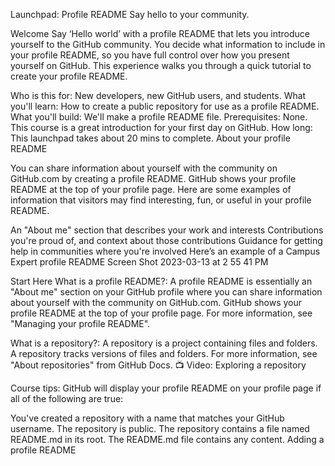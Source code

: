 Launchpad: Profile README
Say hello to your community.

Welcome
Say ‘Hello world’ with a profile README that lets you introduce yourself to the GitHub community. You decide what information to include in your profile README, so you have full control over how you present yourself on GitHub. This experience walks you through a quick tutorial to create your profile README.

Who is this for: New developers, new GitHub users, and students.
What you'll learn: How to create a public repository for use as a profile README.
What you'll build: We'll make a profile README file.
Prerequisites: None. This course is a great introduction for your first day on GitHub.
How long: This launchpad takes about 20 mins to complete.
About your profile README

You can share information about yourself with the community on GitHub.com by creating a profile README. GitHub shows your profile README at the top of your profile page. Here are some examples of information that visitors may find interesting, fun, or useful in your profile README.

An "About me" section that describes your work and interests
Contributions you're proud of, and context about those contributions
Guidance for getting help in communities where you're involved
Here’s an example of a Campus Expert profile README Screen Shot 2023-03-13 at 2 55 41 PM

Start Here
What is a profile README?: A profile README is essentially an "About me" section on your GitHub profile where you can share information about yourself with the community on GitHub.com. GitHub shows your profile README at the top of your profile page. For more information, see "Managing your profile README".

What is a repository?: A repository is a project containing files and folders. A repository tracks versions of files and folders. For more information, see "About repositories" from GitHub Docs.
📺 Video: Exploring a repository

Course tips: GitHub will display your profile README on your profile page if all of the following are true:

You've created a repository with a name that matches your GitHub username.
The repository is public.
The repository contains a file named README.md in its root.
The README.md file contains any content.
Adding a profile README
